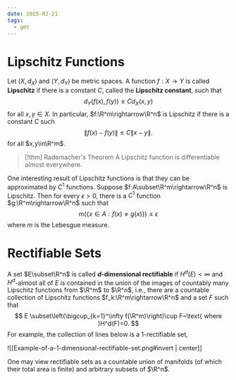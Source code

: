```yaml
---
date: 2025-02-21
tags:
  - gmt
---
```

# Lipschitz Functions

Let $(X,d_X)$ and $(Y,d_Y)$ be metric spaces. A function $f:X\rightarrow Y$ is called **Lipschitz** if there is a constant $C$, called the **Lipschitz constant**, such that
$$
	d_Y(f(x),f(y)) \le Cd_X(x,y)
$$
for all $x,y\in X$. In particular, $f:\R^m\rightarrow\R^n$ is Lipschitz if there is a constant $C$ such
$$
	\|f(x)-f(y)\| \le C\|x-y\|.
$$
for all $x,y\in\R^m$.

> [!thm] Rademacher's Theorem
> A Lipschitz function is differentiable almost everywhere.

One interesting result of Lipschitz functions is that they can be approximated by $C^1$ functions. Suppose $f:A\subset\R^m\rightarrow\R^n$ is Lipschitz. Then for every $\epsilon>0$, there is a $C^1$ function $g:\R^m\rightarrow\R^n$ such that
$$
	m(\{x\in A:f(x)\ne g(x)\}) \le \epsilon
$$
where $m$ is the Lebesgue measure.

# Rectifiable Sets

A set $E\subset\R^n$ is called **$d$-dimensional rectifiable** if $H^d(E)<\infty$ and $H^d$-almost all of $E$ is contained in the union of the images of countably many Lipschitz functions from $\R^m$ to $\R^n$, i.e., there are a countable collection of Lipschitz functions $f_k:\R^m\rightarrow\R^n$ and a set $F$ such that
$$
	E \subset\left(\bigcup_{k=1}^\infty f(\R^m)\right)\cup F~\text{ where }H^d(F)=0.
$$
For example, the collection of lines below is a 1-rectifiable set,

![[Example-of-a-1-dimensional-rectifiable-set.png#invert | center]]

One may view rectifiable sets as a countable union of manifolds (of which their total area is finite) and arbitrary subsets of $\R^n$.
